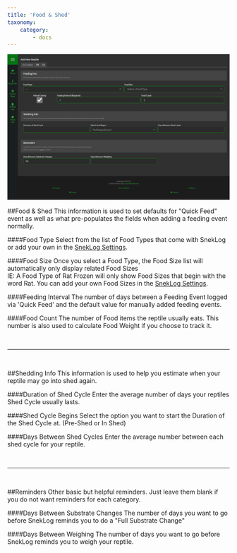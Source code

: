 ```yaml
---
title: 'Food & Shed'
taxonomy:
    category:
        - docs
---
```


![](SnekLog_Reptiles_FoodShed.jpg)

##Food & Shed
This information is used to set defaults for "Quick Feed" event as well as what pre-populates the fields when adding a feeding event normally.

####Food Type
Select from the list of Food Types that come with SnekLog or add your own in the [SnekLog Settings](https://help.sneklog.com/settings/sneklog-settings/events-and-categories).

####Food Size
Once you select a Food Type, the Food Size list will automatically only display related Food Sizes <br>
IE: A Food Type of Rat Frozen will only show Food Sizes that begin with the word Rat. You can add your own Food Sizes in the [SnekLog Settings](https://help.sneklog.com/settings/sneklog-settings/food-sizes).

####Feeding Interval
The number of days between a Feeding Event logged via 'Quick Feed' and the default value for manually added feeding events. <br>

####Food Count
The number of Food items the reptile usually eats. This number is also used to calculate Food Weight if you choose to track it.

&nbsp;

---

&nbsp;

##Shedding Info
This information is used to help you estimate when your reptile may go into shed again.

####Duration of Shed Cycle
Enter the average number of days your reptiles Shed Cycle usually lasts.

####Shed Cycle Begins
Select the option you want to start the Duration of the Shed Cycle at. (Pre-Shed or In Shed)

####Days Between Shed Cycles
Enter the average number between each shed cycle for your reptile.

&nbsp;

---

&nbsp;

##Reminders
Other basic but helpful reminders. Just leave them blank if you do not want reminders for each category.

####Days Between Substrate Changes
The number of days you want to go before SnekLog reminds you to do a "Full Substrate Change"

####Days Between Weighing
The number of days you want to go before SnekLog reminds you to weigh your reptile.